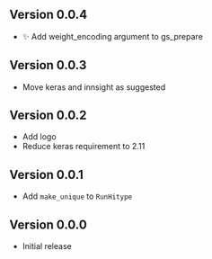 ## Version 0.0.4

- ✨ Add weight_encoding argument to gs_prepare

## Version 0.0.3

- Move keras and innsight as suggested

## Version 0.0.2

- Add logo
- Reduce keras requirement to 2.11

## Version 0.0.1

- Add `make_unique` to `RunHitype`

## Version 0.0.0

- Initial release
